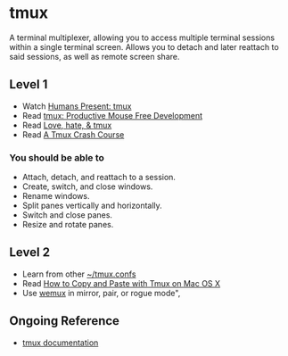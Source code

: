 # tmux

A terminal multiplexer, allowing you to access multiple terminal sessions within a single terminal screen. Allows you to detach and later reattach to said sessions, as well as remote screen share.

## Level 1

* Watch [Humans Present: tmux](https://www.youtube.com/watch?v=CKC8Ph-s2F4)
* Read [tmux: Productive Mouse Free Development](http://pragprog.com/book/bhtmux/tmu)
* Read [Love, hate, & tmux](http://robots.thoughtbot.com/post/2166174647/love-hate-tmux)
* Read [A Tmux Crash Course](http://robots.thoughtbot.com/post/2641409235/a-tmux-crash-course)

### You should be able to

* Attach, detach, and reattach to a session.
* Create, switch, and close windows.
* Rename windows.
* Split panes vertically and horizontally.
* Switch and close panes.
* Resize and rotate panes.

## Level 2

* Learn from other [~/tmux.confs](https://github.com/joshuaclayton/dotfiles/blob/master/tmux.conf)
* Read [How to Copy and Paste with Tmux on Mac OS X](http://robots.thoughtbot.com/post/19398560514/how-to-copy-and-paste-with-tmux-on-mac-os-x)
* Use [wemux](https://github.com/zolrath/wemux) in mirror, pair, or rogue mode",

## Ongoing Reference

* [tmux documentation](http://www.openbsd.org/cgi-bin/man.cgi?query=tmux&sektion=1)
